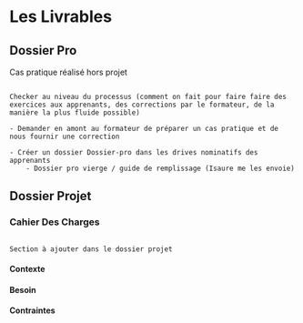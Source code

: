 # Les Livrables

## Dossier Pro

<p class="p-emphase"> Cas pratique réalisé hors projet</p> 

```{admonition} To Do

Checker au niveau du processus (comment on fait pour faire faire des exercices aux apprenants, des corrections par le formateur, de la manière la plus fluide possible)

- Demander en amont au formateur de préparer un cas pratique et de nous fournir une correction

- Créer un dossier Dossier-pro dans les drives nominatifs des apprenants
    - Dossier pro vierge / guide de remplissage (Isaure me les envoie)

```

## Dossier Projet 
 
### Cahier Des Charges

```{note}

Section à ajouter dans le dossier projet

```

#### Contexte

#### Besoin

#### Contraintes